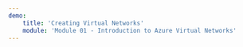```yaml
---
demo:
    title: 'Creating Virtual Networks'
    module: 'Module 01 - Introduction to Azure Virtual Networks'
---
```

